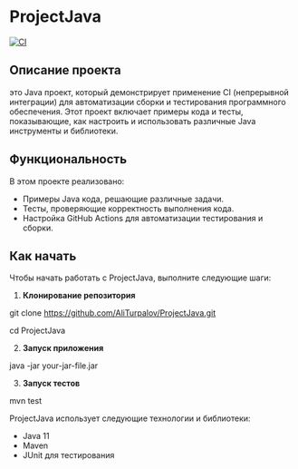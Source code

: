 # ProjectJava

[![CI](https://github.com/AliTurpalov/ProjectJava/actions/workflows/main.yml/badge.svg)](https://github.com/AliTurpalov/ProjectJava/actions/workflows/main.yml)

## Описание проекта

это Java проект, который демонстрирует применение CI (непрерывной интеграции) для автоматизации сборки и тестирования программного обеспечения. Этот проект включает примеры кода и тесты, показывающие, как настроить и использовать различные Java инструменты и библиотеки.

## Функциональность

В этом проекте реализовано:
- Примеры Java кода, решающие различные задачи.
- Тесты, проверяющие корректность выполнения кода.
- Настройка GitHub Actions для автоматизации тестирования и сборки.

## Как начать

Чтобы начать работать с ProjectJava, выполните следующие шаги:

1. **Клонирование репозитория**

git clone https://github.com/AliTurpalov/ProjectJava.git

cd ProjectJava


2. **Запуск приложения**

java -jar your-jar-file.jar


3. **Запуск тестов**

mvn test

ProjectJava использует следующие технологии и библиотеки:
- Java 11
- Maven
- JUnit для тестирования
